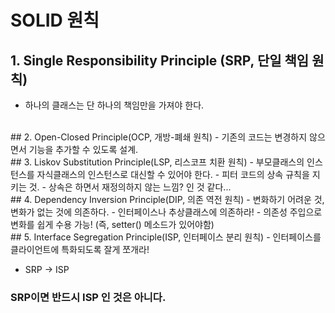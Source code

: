 # SOLID 원칙

## 1. Single Responsibility Principle (SRP, 단일 책임 원칙)
- 하나의 클래스는 단 하나의 책임만을 가져야 한다.
<br>
## 2. Open-Closed Principle(OCP, 개방-폐쇄 원칙)
- 기존의 코드는 변경하지 않으면서 기능을 추가할 수 있도록 설계.
<br>
## 3. Liskov Substitution Principle(LSP, 리스코프 치환 원칙)
- 부모클래스의 인스턴스를 자식클래스의 인스턴스로 대신할 수 있어야 한다.
- 피터 코드의 상속 규칙을 지키는 것.
- 상속은 하면서 재정의하지 않는 느낌? 인 것 같다...
<br>
## 4. Dependency Inversion Principle(DIP, 의존 역전 원칙)
- 변화하기 어려운 것, 변화가 없는 것에 의존하다.
- 인터페이스나 추상클래스에 의존하라!
- 의존성 주입으로 변화를 쉽게 수용 가능! (즉, setter() 메소드가 있어야함)
<br>
## 5. Interface Segregation Principle(ISP, 인터페이스 분리 원칙)
- 인터페이스를 클라이언트에 특화되도록 잘게 쪼개라!


- SRP -> ISP
### SRP이면 반드시 ISP 인 것은 아니다.

